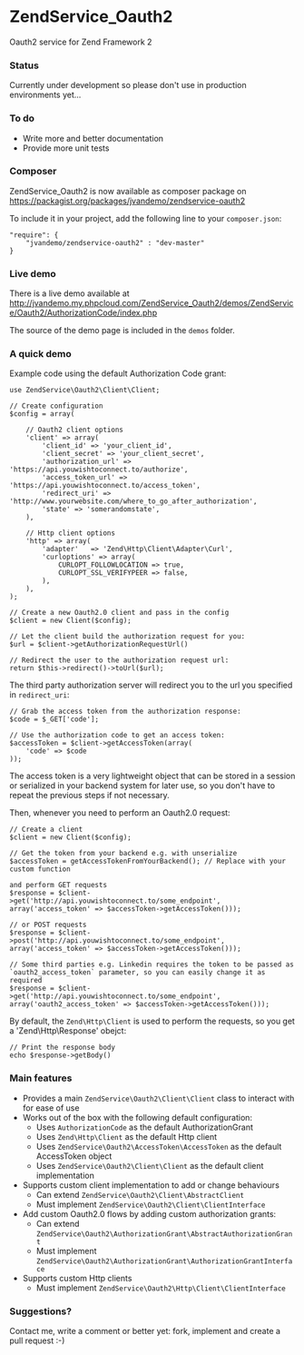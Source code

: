 ZendService_Oauth2
==================

Oauth2 service for Zend Framework 2

### Status

Currently under development so please don't use in production environments yet...

### To do

- Write more and better documentation
- Provide more unit tests

### Composer

ZendService_Oauth2 is now available as composer package on https://packagist.org/packages/jvandemo/zendservice-oauth2

To include it in your project, add the following line to your `composer.json`:

```
"require": {
	"jvandemo/zendservice-oauth2" : "dev-master"
}
```

### Live demo

There is a live demo available at http://jvandemo.my.phpcloud.com/ZendService_Oauth2/demos/ZendService/Oauth2/AuthorizationCode/index.php

The source of the demo page is included in the `demos` folder.

### A quick demo

Example code using the default Authorization Code grant: 

```
use ZendService\Oauth2\Client\Client;

// Create configuration
$config = array(

    // Oauth2 client options
    'client' => array(
        'client_id' => 'your_client_id',
	    'client_secret' => 'your_client_secret',
	    'authorization_url' => 'https://api.youwishtoconnect.to/authorize',
	    'access_token_url' => 'https://api.youwishtoconnect.to/access_token',
	    'redirect_uri' => 'http://www.yourwebsite.com/where_to_go_after_authorization',
	    'state' => 'somerandomstate',
    ),
    
    // Http client options
    'http' => array(
        'adapter'   => 'Zend\Http\Client\Adapter\Curl',
        'curloptions' => array(
            CURLOPT_FOLLOWLOCATION => true,
            CURLOPT_SSL_VERIFYPEER => false,
        ),
    ),
);

// Create a new Oauth2.0 client and pass in the config
$client = new Client($config);

// Let the client build the authorization request for you:
$url = $client->getAuthorizationRequestUrl()

// Redirect the user to the authorization request url:
return $this->redirect()->toUrl($url);
```

The third party authorization server will redirect you to the url you specified in `redirect_uri`:

```
// Grab the access token from the authorization response:
$code = $_GET['code'];

// Use the authorization code to get an access token: 
$accessToken = $client->getAccessToken(array(
	'code' => $code
));
```

The access token is a very lightweight object that can be stored in a session or serialized in your backend system for later use, so you don't have to repeat the previous steps if not necessary.

Then, whenever you need to perform an Oauth2.0 request: 

```
// Create a client
$client = new Client($config);

// Get the token from your backend e.g. with unserialize
$accessToken = getAccessTokenFromYourBackend(); // Replace with your custom function

and perform GET requests
$response = $client->get('http://api.youwishtoconnect.to/some_endpoint', array('access_token' => $accessToken->getAccessToken()));

// or POST requests
$response = $client->post('http://api.youwishtoconnect.to/some_endpoint', array('access_token' => $accessToken->getAccessToken()));

// Some third parties e.g. Linkedin requires the token to be passed as `oauth2_access_token` parameter, so you can easily change it as required
$response = $client->get('http://api.youwishtoconnect.to/some_endpoint', array('oauth2_access_token' => $accessToken->getAccessToken()));
```

By default, the `Zend\Http\Client` is used to perform the requests, so you get a 'Zend\Http\Response' obejct:

```
// Print the response body
echo $response->getBody()
```


### Main features

- Provides a main `ZendService\Oauth2\Client\Client` class to interact with for ease of use
- Works out of the box with the following default configuration:
    + Uses `AuthorizationCode` as the default AuthorizationGrant
    + Uses `Zend\Http\Client` as the default Http client
    + Uses `ZendService\Oauth2\AccessToken\AccessToken` as the default AccessToken object
    + Uses `ZendService\Oauth2\Client\Client` as the default client implementation
- Supports custom client implementation to add or change behaviours
    + Can extend `ZendService\Oauth2\Client\AbstractClient`
    + Must implement `ZendService\Oauth2\Client\ClientInterface`
- Add custom Oauth2.0 flows by adding custom authorization grants:
    + Can extend `ZendService\Oauth2\AuthorizationGrant\AbstractAuthorizationGrant`
    + Must implement `ZendService\Oauth2\AuthorizationGrant\AuthorizationGrantInterface`
- Supports custom Http clients
    + Must implement `ZendService\Oauth2\Http\Client\ClientInterface`

### Suggestions?

Contact me, write a comment or better yet: fork, implement and create a pull request :-)
